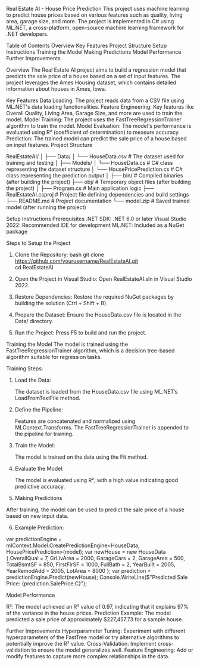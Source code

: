 Real Estate AI - House Price Prediction
This project uses machine learning to predict house prices based on various features such as quality, living area, garage size, and more. The project is implemented in C# using ML.NET, a cross-platform, open-source machine learning framework for .NET developers.

Table of Contents
Overview
Key Features
Project Structure
Setup Instructions
Training the Model
Making Predictions
Model Performance
Further Improvements

Overview
The Real Estate AI project aims to build a regression model that predicts the sale price of a house based on a set of input features. The project leverages the Ames Housing dataset, which contains detailed information about houses in Ames, Iowa.

Key Features
Data Loading: The project reads data from a CSV file using ML.NET's data loading functionalities.
Feature Engineering: Key features like Overall Quality, Living Area, Garage Size, and more are used to train the model.
Model Training: The project uses the FastTreeRegressionTrainer algorithm to train the model.
Model Evaluation: The model's performance is evaluated using R² (coefficient of determination) to measure accuracy.
Prediction: The trained model can predict the sale price of a house based on input features.
Project Structure

RealEstateAI/
│
├── Data/
│   └── HouseData.csv                 # The dataset used for training and testing
│
├── Models/
│   └── HouseData.cs                  # C# class representing the dataset structure
│   └── HousePricePrediction.cs       # C# class representing the prediction output
│
├── bin/                              # Compiled binaries (after building the project)
├── obj/                              # Temporary object files (after building the project)
│
├── Program.cs                        # Main application logic
├── RealEstateAI.csproj               # Project file defining dependencies and build settings
├── README.md                         # Project documentation
└── model.zip                         # Saved trained model (after running the project)

Setup Instructions
Prerequisites
.NET SDK: .NET 6.0 or later
Visual Studio 2022: Recommended IDE for development
ML.NET: Included as a NuGet package


Steps to Setup the Project

1. Clone the Repository:
   bash
   git clone https://github.com/yourusername/RealEstateAI.git  
   cd RealEstateAI

2. Open the Project in Visual Studio:
    Open RealEstateAI.sln in Visual Studio 2022.

3. Restore Dependencies:
    Restore the required NuGet packages by building the solution (Ctrl + Shift + B).

4. Prepare the Dataset:
    Ensure the HouseData.csv file is located in the Data/ directory.

5. Run the Project:
    Press F5 to build and run the project.
 
 
Training the Model
    The model is trained using the FastTreeRegressionTrainer algorithm, which is a decision tree-based algorithm suitable for regression tasks.

Training Steps:

1. Load the Data:

    The dataset is loaded from the HouseData.csv file using ML.NET’s LoadFromTextFile method.

2. Define the Pipeline:

    Features are concatenated and normalized using MLContext.Transforms. The FastTreeRegressionTrainer is appended to the pipeline for training.

3. Train the Model:

    The model is trained on the data using the Fit method.

4. Evaluate the Model:

    The model is evaluated using R², with a high value indicating good predictive accuracy.

5. Making Predictions

  After training, the model can be used to predict the sale price of a house based on new input data.

6. Example Prediction:

  var predictionEngine = mlContext.Model.CreatePredictionEngine<HouseData, HousePricePrediction>(model);
  var newHouse = new HouseData  
  {
    OverallQual = 7,
    GrLivArea = 2000,
    GarageCars = 2,
    GarageArea = 500,
    TotalBsmtSF = 850,
    FirstFlrSF = 1000,
    FullBath = 2,
    YearBuilt = 2005,
    YearRemodAdd = 2005,
    LotArea = 8000
  };
var prediction = predictionEngine.Predict(newHouse);
Console.WriteLine($"Predicted Sale Price: {prediction.SalePrice:C}");


Model Performance

  R²: The model achieved an R² value of 0.97, indicating that it explains 97% of the variance in the house prices.
  Prediction Example: The model predicted a sale price of approximately $227,457.73 for a sample house.

  
Further Improvements
Hyperparameter Tuning: Experiment with different hyperparameters of the FastTree model or try alternative algorithms to potentially improve the R² value.
Cross-Validation: Implement cross-validation to ensure the model generalizes well.
Feature Engineering: Add or modify features to capture more complex relationships in the data.
